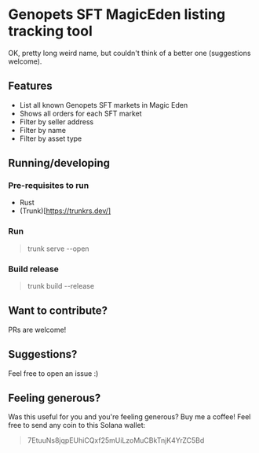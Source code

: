 # Genopets SFT MagicEden listing tracking tool
OK, pretty long weird name, but couldn't think of a better one (suggestions welcome).

## Features
- List all known Genopets SFT markets in Magic Eden
- Shows all orders for each SFT market
- Filter by seller address
- Filter by name
- Filter by asset type

## Running/developing

### Pre-requisites to run
- Rust
- (Trunk)[https://trunkrs.dev/]

### Run
> trunk serve --open

### Build release
> trunk build --release

## Want to contribute?
PRs are welcome!

## Suggestions?
Feel free to open an issue :)

## Feeling generous?
Was this useful for you and you're feeling generous? Buy me a coffee! Feel free to send any coin to this Solana wallet:

> 7EtuuNs8jqpEUhiCQxf25mUiLzoMuCBkTnjK4YrZC5Bd